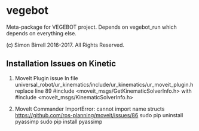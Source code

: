 # vegebot

Meta-package for VEGEBOT project. Depends on vegebot_run which depends on everything else.

(c) Simon Birrell 2016-2017. All Rights Reserved.

Installation Issues on Kinetic
------------------------------

1. MoveIt Plugin issue
In file universal_robot/ur_kinematics/include/ur_kinematics/ur_moveit_plugin.h
replace line 89
#include <moveit_msgs/GetKinematicSolverInfo.h>
with
#include <moveit_msgs/KinematicSolverInfo.h>

2. MoveIt Commander ImportError: cannot import name structs
https://github.com/ros-planning/moveit/issues/86
sudo pip uninstall pyassimp
sudo pip install pyassimp



